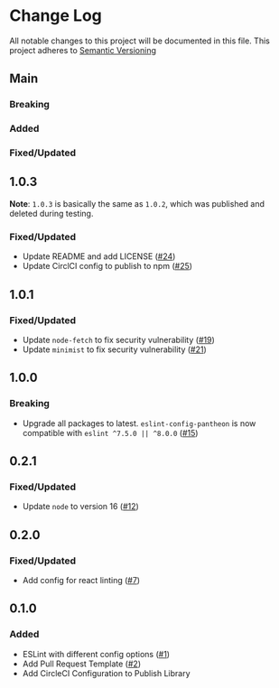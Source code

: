 # Change Log

All notable changes to this project will be documented in this file. This project adheres to [Semantic Versioning](http://semver.org)

## Main

### Breaking

### Added

### Fixed/Updated

## 1.0.3

**Note**: `1.0.3` is basically the same as `1.0.2`, which was published and deleted during testing.

### Fixed/Updated

- Update README and add LICENSE ([#24][24])
- Update CirclCI config to publish to npm ([#25][25])

[24]: https://github.com/pantheon-systems/eslint-config-pantheon/pull/24
[25]: https://github.com/pantheon-systems/eslint-config-pantheon/pull/25

## 1.0.1

### Fixed/Updated

- Update `node-fetch` to fix security vulnerability ([#19][19])
- Update `minimist` to fix security vulnerability ([#21][21])

[19]: https://github.com/pantheon-systems/eslint-config-pantheon/pull/19
[21]: https://github.com/pantheon-systems/eslint-config-pantheon/pull/21

## 1.0.0

### Breaking

- Upgrade all packages to latest. `eslint-config-pantheon` is now compatible with `eslint ^7.5.0 || ^8.0.0` ([#15][15])

[15]: https://github.com/pantheon-systems/eslint-config-pantheon/pull/15

## 0.2.1

### Fixed/Updated

- Update `node` to version 16 ([#12][12])

[12]: https://github.com/pantheon-systems/eslint-config-pantheon/pull/12

## 0.2.0

### Fixed/Updated

- Add config for react linting ([#7][7])

[7]: https://github.com/pantheon-systems/eslint-config-pantheon/pull/7

## 0.1.0

### Added

- ESLint with different config options ([#1][1])
- Add Pull Request Template ([#2][2])
- Add CircleCI Configuration to Publish Library

[1]: https://github.com/pantheon-systems/eslint-config-pantheon/pull/1
[2]: https://github.com/pantheon-systems/eslint-config-pantheon/pull/2
[3]: https://github.com/pantheon-systems/eslint-config-pantheon/pull/3
